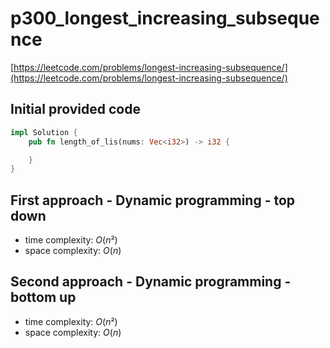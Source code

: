 # p300_longest_increasing_subsequence

[https://leetcode.com/problems/longest-increasing-subsequence/](https://leetcode.com/problems/longest-increasing-subsequence/)

## Initial provided code

```Rust
impl Solution {
    pub fn length_of_lis(nums: Vec<i32>) -> i32 {

    }
}
```

## First approach - Dynamic programming - top down

- time complexity: $O(n²)$
- space complexity: $O(n)$

## Second approach - Dynamic programming - bottom up

- time complexity: $O(n²)$
- space complexity: $O(n)$
